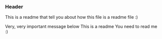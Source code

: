 ### Header
This is a readme that tell you about how this file is a readme file :)

Very, very important message below
This is a readme
You need to read me :)